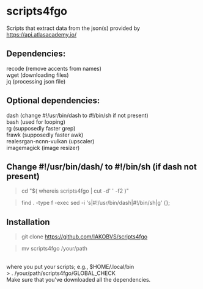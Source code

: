 # scripts4fgo
Scripts that extract data from the json(s) provided by https://api.atlasacademy.io/
## Dependencies:
recode (remove accents from names)
<br/> wget
(downloading files)
<br/> jq
(processing json file)
## Optional dependencies:
dash (change #!/usr/bin/dash to #!/bin/sh if not present)
<br/>
bash (used for looping)
<br/>
rg (supposedly faster grep)
<br/>
frawk (supposedly faster awk)
<br/>
realesrgan-ncnn-vulkan (upscaler)
<br/>
imagemagick (image resizer)
## Change #!/usr/bin/dash/ to #!/bin/sh (if dash not present)
> cd "$( whereis scripts4fgo | cut -d' ' -f2 )"

>find . -type f -exec sed -i 's|#!/usr/bin/dash|#!/bin/sh|g' {};
## Installation
> git clone https://github.com/IAKOBVS/scripts4fgo

> mv scripts4fgo /your/path
<br/>
where you put your scripts; e.g., $HOME/.local/bin

<br/>
> . /your/path/scripts4fgo/GLOBAL_CHECK
<br/>
Make sure that you've downloaded all the dependencies.
